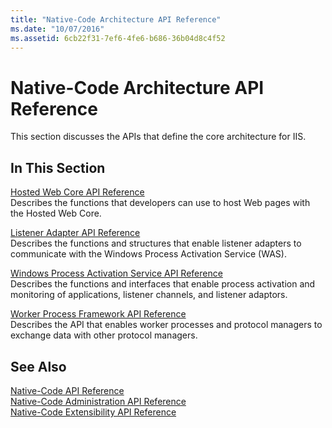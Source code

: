 ```yaml
---
title: "Native-Code Architecture API Reference"
ms.date: "10/07/2016"
ms.assetid: 6cb22f31-7ef6-4fe6-b686-36b04d8c4f52
---
```

# Native-Code Architecture API Reference

This section discusses the APIs that define the core architecture for IIS.  
  
## In This Section  

 [Hosted Web Core API Reference](../../web-development-reference/native-code-api-reference/hosted-web-core-api-reference.md)  
 Describes the functions that developers can use to host Web pages with the Hosted Web Core.  
  
 [Listener Adapter API Reference](../../web-development-reference/native-code-api-reference/listener-adapter-api-reference.md)  
 Describes the functions and structures that enable listener adapters to communicate with the Windows Process Activation Service (WAS).  
  
 [Windows Process Activation Service API Reference](../../web-development-reference/native-code-api-reference/windows-process-activation-service-api-reference.md)  
 Describes the functions and interfaces that enable process activation and monitoring of applications, listener channels, and listener adaptors.  
  
 [Worker Process Framework API Reference](../../web-development-reference/native-code-api-reference/worker-process-framework-api-reference.md)  
 Describes the API that enables worker processes and protocol managers to exchange data with other protocol managers.  
  
## See Also  

 [Native-Code API Reference](../../web-development-reference/native-code-api-reference/native-code-api-reference.md)   
 [Native-Code Administration API Reference](../../web-development-reference/native-code-api-reference/native-code-administration-api-reference.md)   
 [Native-Code Extensibility API Reference](../../web-development-reference/native-code-api-reference/native-code-extensibility-api-reference.md)
